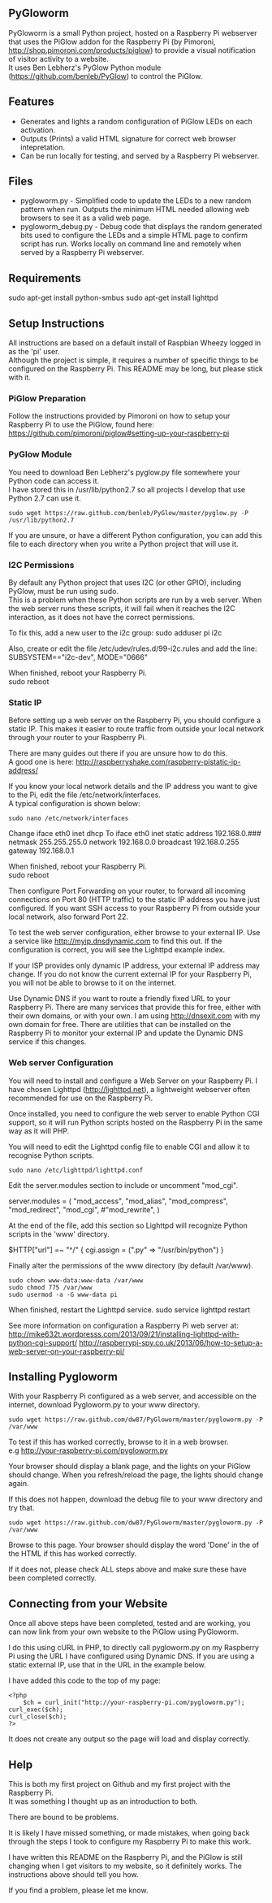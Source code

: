## PyGloworm

PyGloworm is a small Python project, hosted on a Raspberry Pi webserver that uses the PiGlow addon for the Raspberry Pi 
(by Pimoroni, http://shop.pimoroni.com/products/piglow) to provide a visual notification of visitor activity to a website.  
It uses Ben Lebherz's PyGlow Python module (https://github.com/benleb/PyGlow) to control the PiGlow.  

## Features
 - Generates and lights a random configuration of PiGlow LEDs on each activation.
 - Outputs (Prints) a valid HTML signature for correct web browser intepretation.
 - Can be run locally for testing, and served by a Raspberry Pi webserver.

## Files
 - pygloworm.py - 	Simplified code to update the LEDs to a new random pattern when run. Outputs the minimum
			HTML needed allowing web browsers to see it as a valid web page.  
 - pygloworm_debug.py - Debug code that displays the random generated bits used to configure the LEDs
			and a simple HTML page to confirm script has run. Works locally on command line
			and remotely when served by a Raspberry Pi webserver.  

## Requirements

   sudo apt-get install python-smbus
   sudo apt-get install lighttpd

## Setup Instructions

All instructions are based on a default install of Raspbian Wheezy logged in as the 'pi' user.  
Although the project is simple, it requires a number of specific things to be configured on the Raspberry Pi.
This README may be long, but please stick with it.  

### PiGlow Preparation

Follow the instructions provided by Pimoroni on how to setup your Raspberry Pi to use the PiGlow, found here:
https://github.com/pimoroni/piglow#setting-up-your-raspberry-pi

### PyGlow Module

You need to download Ben Lebherz's pyglow.py file somewhere your Python code can access it.  
I have stored this in /usr/lib/python2.7 so all projects I develop that use Python 2.7 can use it.  

    sudo wget https://raw.github.com/benleb/PyGlow/master/pyglow.py -P /usr/lib/python2.7

If you are unsure, or have a different Python configuration, you can add this file to each directory 
when you write a Python project that will use it.  

### I2C Permissions

By default any Python project that uses I2C (or other GPIO), including PyGlow, must be run using sudo.  
This is a problem when these Python scripts are run by a web server.  When the web server runs these scripts, 
it will fail when it reaches the I2C interaction, as it does not have the correct permissions.  

To fix this, add a new user to the i2c group: 
    sudo adduser pi i2c

Also, create or edit the file /etc/udev/rules.d/99-i2c.rules and add the line: 
    SUBSYSTEM=="i2c-dev", MODE="0666"

When finished, reboot your Raspberry Pi.  
    sudo reboot

### Static IP

Before setting up a web server on the Raspberry Pi, you should configure a static IP. This makes it easier to route 
traffic from outside your local network through your router to your Raspberry Pi.  

There are many guides out there if you are unsure how to do this.  
A good one is here: http://raspberryshake.com/raspberry-pistatic-ip-address/

If you know your local network details and the IP address you want to give to the Pi, edit the file /etc/network/interfaces.  
A typical configuration is shown below: 

    sudo nano /etc/network/interfaces

Change
    iface eth0 inet dhcp
To
    iface eth0 inet static
    address 192.168.0.###
    netmask 255.255.255.0
    network 192.168.0.0
    broadcast 192.168.0.255
    gateway 192.168.0.1

When finished, reboot your Raspberry Pi.  
    sudo reboot

Then configure Port Forwarding on your router, to forward all incoming connections on Port 80 (HTTP traffic) to the static IP 
address you have just configured.  If you want SSH access to your Raspberry Pi from outside your local network, also forward Port 22.  

To test the web server configuration, either browse to your external IP.  Use a service like http://myip.dnsdynamic.com to find 
this out.  If the configuration is correct, you will see the Lighttpd example index.  

If your ISP provides only dynamic IP address, your external IP address may change.  If you do not know the current external IP
for your Raspberry Pi, you will not be able to browse to it on the internet.  

Use Dynamic DNS if you want to route a friendly fixed URL to your Raspberry Pi.  There are many services that provide this 
for free, either with their own domains, or with your own.  I am using http://dnsexit.com with my own domain for free.  There are
utilities that can be installed on the Raspberry Pi to monitor your external IP and update the Dynamic DNS service if this changes.  

### Web server Configuration

You will need to install and configure a Web Server on your Raspberry Pi.  I have chosen Lighttpd (http://lighttpd.net), 
a lightweight webserver often recommended for use on the Raspberry Pi.  

Once installed, you need to configure the web server to enable Python CGI support, so it will run Python scripts hosted 
on the Raspberry Pi in the same way as it will PHP.  

You will need to edit the Lighttpd config file to enable CGI and allow it to recognise Python scripts.  

    sudo nano /etc/lighttpd/lighttpd.conf

Edit the server.modules section to include or uncomment "mod_cgi".  

server.modules = (
	"mod_access",
	"mod_alias",
	"mod_compress",
	"mod_redirect",
	"mod_cgi",
	#"mod_rewrite",
)

At the end of the file, add this section so Lighttpd will recognize Python scripts in the 'www' directory.  

$HTTP["url"] =~ "^/" {
	cgi.assign = (".py" => "/usr/bin/python")
}

Finally alter the permissions of the www directory (by default /var/www).

    sudo chown www-data:www-data /var/www
    sudo chmod 775 /var/www
    sudo usermod -a -G www-data pi

When finished, restart the Lighttpd service.
    sudo service lighttpd restart

See more information on configuration a Raspberry Pi web server at: 
http://mike632t.wordpresss.com/2013/09/21/installing-lighttpd-with-python-cgi-support/
http://raspberrypi-spy.co.uk/2013/06/how-to-setup-a-web-server-on-your-raspberry-pi/

## Installing Pygloworm

With your Raspberry Pi configured as a web server, and accessible on the internet, download Pygloworm.py to
your www directory.  

    sudo wget https://raw.github.com/dw87/PyGloworm/master/pygloworm.py -P /var/www

To test if this has worked correctly, browse to it in a web browser.  
e.g http://your-raspberry-pi.com/pygloworm.py

Your browser should display a blank page, and the lights on your PiGlow should change.  When you refresh/reload 
the page, the lights should change again.  

If this does not happen, download the debug file to your www directory and try that.  

    sudo wget https://raw.github.com/dw87/PyGloworm/master/pygloworm.py -P /var/www

Browse to this page.  Your browser should display the word 'Done' in the <body> of the HTML
if this has worked correctly.  

If it does not, please check ALL steps above and make sure these have been completed correctly.  

## Connecting from your Website

Once all above steps have been completed, tested and are working, you can now link from your own website
to the PiGlow using PyGloworm.  

I do this using cURL in PHP, to directly call pygloworm.py on my Raspberry Pi using the URL I have 
configured using Dynamic DNS.  If you are using a static external IP, use that in the URL in the example below.   

I have added this code to the top of my page:

    <?php
    	$ch = curl_init("http://your-raspberry-pi.com/pygloworm.py");
	curl_exec($ch);
	curl_close($ch);
    ?>

It does not create any output so the page will load and display correctly.  

## Help

This is both my first project on Github and my first project with the Raspberry Pi.  
It was something I thought up as an introduction to both.  

There are bound to be problems.  

It is likely I have missed something, or made mistakes, when going back through the steps I took to configure 
my Raspberry Pi to make this work.  

I have written this README on the Raspberry Pi, and the PiGlow is still changing when I get visitors 
to my website, so it definitely works.  The instructions above should tell you how.  

If you find a problem, please let me know.
